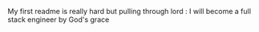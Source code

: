 My first readme is really hard but pulling through lord : I will become a full stack engineer by God's grace 
